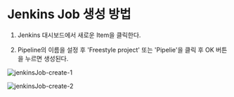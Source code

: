 # Jenkins Job 생성 방법

1. Jenkins 대시보드에서 새로운 Item을 클릭한다.

2. Pipeline의 이름을 설정 후 'Freestyle project' 또는 'Pipelie'을 클릭 후 OK 버튼을 누르면 생성된다.

![jenkinsJob-create-1](/uploads/760d30879db7eec2de95653dce81ad47/jenkinsJob-create-1.png)

![jenkinsJob-create-2](/uploads/a24c937230987f4f69197eb5d4e20454/jenkinsJob-create-2.png)
